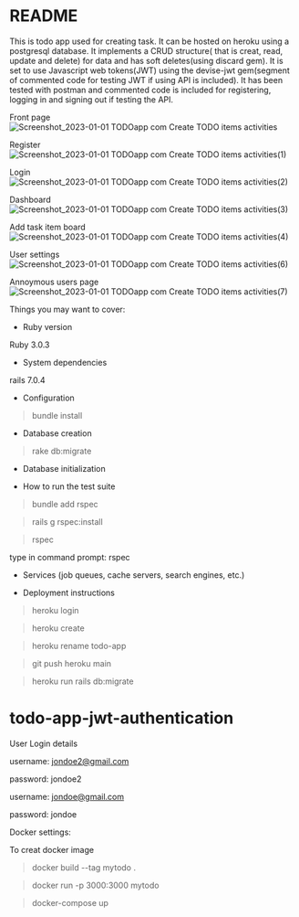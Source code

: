# README
This is todo app used for creating task. It can be hosted on heroku using a postgresql database. It implements a CRUD structure( that is creat, read, update and delete) for data and has soft deletes(using discard gem). It is set to use Javascript web tokens(JWT) using the devise-jwt gem(segment of commented code for testing JWT if using API is included). It has been tested with postman and commented code is included for registering, logging in and signing out if testing the API.




Front page
![Screenshot_2023-01-01 TODOapp com Create TODO items activities](https://user-images.githubusercontent.com/69471917/210251856-e31f69ef-b473-4d64-b54d-d2f377d6681a.png)


Register
![Screenshot_2023-01-01 TODOapp com Create TODO items activities(1)](https://user-images.githubusercontent.com/69471917/210251864-3c9f6ff4-b036-4d38-a7ea-c0e20b7b8019.png)


Login
![Screenshot_2023-01-01 TODOapp com Create TODO items activities(2)](https://user-images.githubusercontent.com/69471917/210251871-83c56986-be6e-4105-aef0-765f2397c78f.png)


Dashboard
![Screenshot_2023-01-01 TODOapp com Create TODO items activities(3)](https://user-images.githubusercontent.com/69471917/210251875-29a08429-3bc1-4807-8e6c-051adce5817f.png)


Add task item board
![Screenshot_2023-01-01 TODOapp com Create TODO items activities(4)](https://user-images.githubusercontent.com/69471917/210251880-327ba5d6-8339-4e97-a053-64b6b1fc62fb.png)


User settings
![Screenshot_2023-01-01 TODOapp com Create TODO items activities(6)](https://user-images.githubusercontent.com/69471917/210251886-55d691e2-8f1b-462a-8d3f-e5e8c4ca7d04.png)


Annoymous users page
![Screenshot_2023-01-01 TODOapp com Create TODO items activities(7)](https://user-images.githubusercontent.com/69471917/210251892-0812b54c-d9ac-44ff-b395-66f9b9459923.png)

Things you may want to cover:

* Ruby version

Ruby 3.0.3


* System dependencies

rails 7.0.4


* Configuration

>bundle install


* Database creation
>rake db:migrate

* Database initialization


* How to run the test suite
>bundle add rspec

>rails g rspec:install

>rspec


type in command prompt: rspec 
* Services (job queues, cache servers, search engines, etc.)


* Deployment instructions
>heroku login

>heroku create

>heroku rename todo-app

>git push heroku main

>heroku run rails db:migrate


# todo-app-jwt-authentication

User Login details


username: jondoe2@gmail.com

password: jondoe2


username: jondoe@gmail.com

password: jondoe




Docker settings:

To creat docker image
>docker build --tag mytodo .

>docker run -p 3000:3000 mytodo

>docker-compose up

